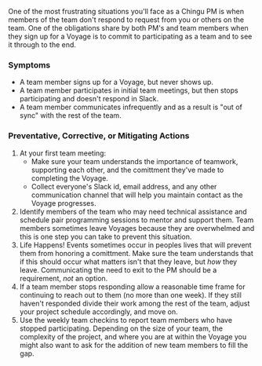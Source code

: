 One of the most frustrating situations you'll face as a Chingu PM is when members
of the team don't respond to request from you or others on the team. One of the
obligations share by both PM's and team members when they sign up for a Voyage
is to commit to participating as a team and to see it through to the end.

### Symptoms

- A team member signs up for a Voyage, but never shows up.
- A team member participates in initial team meetings, but then stops
participating and doesn't respond in Slack.
- A team member communicates infrequently and as a result is "out of sync"
with the rest of the team.

### Preventative, Corrective, or Mitigating Actions

1. At your first team meeting:
   - Make sure your team understands the importance 
of teamwork, supporting each other, and the comittment they've made to 
completing the Voyage.
   - Collect everyone's Slack id, email address, and any other communication
   channel that will help you maintain contact as the Voyage progresses.
2. Identify members of the team who may need technical assistance and
schedule pair programming sessions to mentor and support them. Team members
sometimes leave Voyages because they are overwhelmed and this is one step
you can take to prevent this situation.
3. Life Happens! Events sometimes occur in peoples lives that will prevent
them from honoring a comittment. Make sure the team understands that if this
should occur what matters isn't that they leave, but _how_ they leave.
Communicating the need to exit to the PM should be a requirement, _not_ an
option.
4. If a team member stops responding allow a reasonable time frame for 
continuing to reach out to them (no more than one week). If they still
haven't responded divide their work among the rest of the team, adjust your
project schedule accordingly, and move on.
5. Use the weekly team checkins to report team members who have stopped
participating. Depending on the size of your team, the complexity of
the project, and where you are at within the Voyage you might also want
to ask for the addition of new team members to fill the gap.

